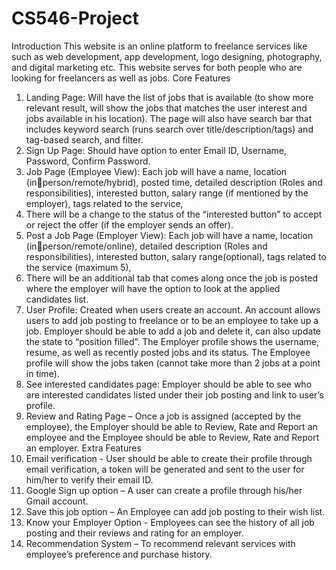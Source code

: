 # CS546-Project
Introduction
This website is an online platform to freelance services like such as web 
development, app development, logo designing, photography, and digital 
marketing etc. This website serves for both people who are looking for 
freelancers as well as jobs.
Core Features
1. Landing Page: Will have the list of jobs that is available (to show more 
relevant result, will show the jobs that matches the user interest and jobs
available in his location). The page will also have search bar that includes 
keyword search (runs search over title/description/tags) and tag-based 
search, and filter.
2. Sign Up Page: Should have option to enter Email ID, Username, Password, 
Confirm Password.
3. Job Page (Employee View): Each job will have a name, location (inperson/remote/hybrid), posted time, detailed description (Roles and 
responsibilities), interested button, salary range (if mentioned by the 
employer), tags related to the service, 
4. There will be a change to the status of the “interested button” to accept 
or reject the offer (if the employer sends an offer). 
5. Post a Job Page (Employer View): Each job will have a name, location (inperson/remote/online), detailed description (Roles and responsibilities),
interested button, salary range(optional), tags related to the service
(maximum 5), 
6. There will be an additional tab that comes along once the job is posted 
where the employer will have the option to look at the applied candidates 
list.
7. User Profile: Created when users create an account. An account allows 
users to add job posting to freelance or to be an employee to take up a 
job. Employer should be able to add a job and delete it, can also update
the state to “position filled”. The Employer profile shows the username, 
resume, as well as recently posted jobs and its status. The Employee 
profile will show the jobs taken (cannot take more than 2 jobs at a point 
in time).
8. See interested candidates page: Employer should be able to see who are 
interested candidates listed under their job posting and link to user’s 
profile.
9. Review and Rating Page – Once a job is assigned (accepted by the 
employee), the Employer should be able to Review, Rate and Report an 
employee and the Employee should be able to Review, Rate and Report 
an employer.
Extra Features
1. Email verification - User should be able to create their profile through 
email verification, a token will be generated and sent to the user for 
him/her to verify their email ID. 
2. Google Sign up option – A user can create a profile through his/her Gmail 
account.
3. Save this job option – An Employee can add job posting to their wish list.
4. Know your Employer Option - Employees can see the history of all job 
posting and their reviews and rating for an employer.
5. Recommendation System – To recommend relevant services with 
employee’s preference and purchase history.
